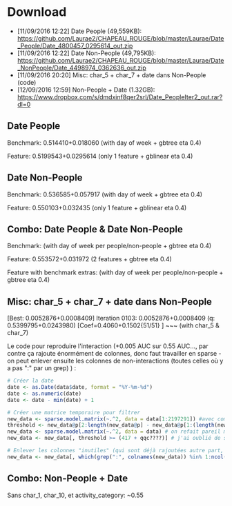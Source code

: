 # Download

* [11/09/2016 12:22] Date People (49,559KB): https://github.com/Laurae2/CHAPEAU_ROUGE/blob/master/Laurae/Date_People/Date_4800457_0295614_out.zip
* [11/09/2016 12:22] Date Non-People (49,795KB): https://github.com/Laurae2/CHAPEAU_ROUGE/blob/master/Laurae/Date_NonPeople/Date_4498974_0362636_out.zip
* [11/09/2016 20:20] Misc: char_5 + char_7 + date dans Non-People (code)
* [12/09/2016 12:59] Non-People + Date (1.32GB): https://www.dropbox.com/s/dmdxinf8qer2srl/Date_PeopleIter2_out.rar?dl=0

## Date People

Benchmark: 0.514410+0.018060 (with day of week + gbtree eta 0.4)

Feature: 0.5199543+0.0295614 (only 1 feature + gblinear eta 0.4)

## Date Non-People

Benchmark: 0.536585+0.057917 (with day of week + gbtree eta 0.4)

Feature: 0.550103+0.032435 (only 1 feature + gblinear eta 0.4)

## Combo: Date People & Date Non-People

Benchmark:  (with day of week per people/non-people + gbtree eta 0.4)

Feature: 0.553572+0.031972 (2 features + gbtree eta 0.4)

Feature with benchmark extras:  (with day of week per people/non-people + gbtree eta 0.4)

## Misc: char_5 + char_7 + date dans Non-People

[Best: 0.0052876+0.0008409] Iteration 0103: 0.0052876+0.0008409 (q: 0.5399795+0.0243980) [Coef=0.4060+0.1502{51/51} ] ~~~ (with char_5 & char_7)

Le code pour reproduire l'interaction (+0.005 AUC sur 0.55 AUC..., par contre ça rajoute énormément de colonnes, donc faut travailler en sparse - on peut enlever ensuite les colonnes de non-interactions (toutes celles où y a pas ":" par un grep) ) :

```r
# Créer la date
date <- as.Date(data$date, format = "%Y-%m-%d")
date <- as.numeric(date)
date <- date - min(date) + 1

# Créer une matrice temporaire pour filtrer
new_data <- sparse.model.matrix(~.^2, data = data[1:2197291]) #avec comme colonnes dans data: char_5, char_7, et date (toutes de act, pas dans people)
threshold <- new_data@p[2:length(new_data@p] - new_data@p[1:(length(new_data@)p-1)]
new_data <- sparse.model.matrix(~.^2, data = data) # on refait pareil mais avec toutes les données
new_data <- new_data[, threshold >= (417 + qqc????)] # j'ai oublié de sauvegarder ce "qqc????, ça a pas été print dans le log..."

# Enlever les colonnes "inutiles" (qui sont déjà rajoutées autre part, donc les colonnes de non-interaction):
new_data <- new_data[, which(grep(":", colnames(new_data)) %in% 1:ncol(new_data))]
```

## Combo: Non-People + Date

Sans char_1, char_10, et activity_category: ~0.55
